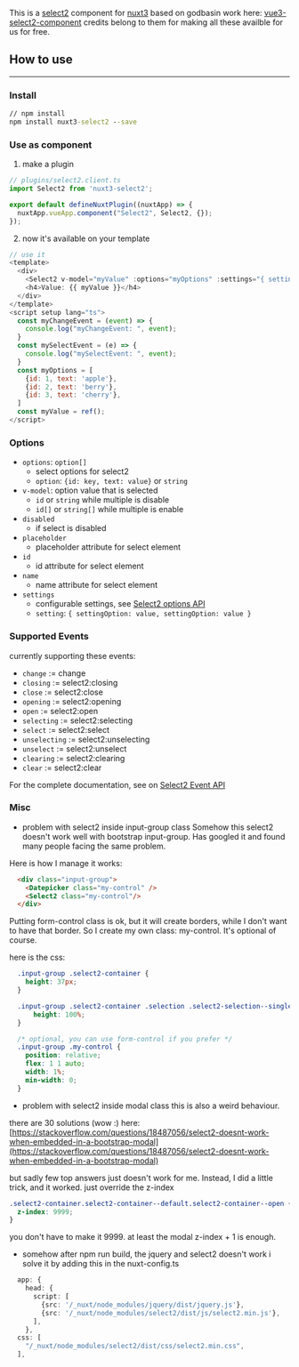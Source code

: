 This is a [select2](https://select2.org/) component for [nuxt3](https://v3.nuxtjs.org/) based on godbasin work here: [vue3-select2-component](https://github.com/godbasin/vue-select2/tree/npm-publish-code-for-vue3)  credits belong to them for making all these availble for us for free.


## How to use
---
### Install
``` cmd
// npm install
npm install nuxt3-select2 --save
```

### Use as component
1. make a plugin
``` javascript
// plugins/select2.client.ts
import Select2 from 'nuxt3-select2';

export default defineNuxtPlugin((nuxtApp) => {
  nuxtApp.vueApp.component("Select2", Select2, {});
});
```

2. now it's available on your template
``` javascript
// use it
<template>
  <div>
    <Select2 v-model="myValue" :options="myOptions" :settings="{ settingOption: value, settingOption: value }" @change="myChangeEvent($event)" @select="mySelectEvent($event)" />
    <h4>Value: {{ myValue }}</h4>
  </div>
</template>
<script setup lang="ts">
  const myChangeEvent = (event) => {
    console.log("myChangeEvent: ", event);
  }
  const mySelectEvent = (e) => {
    console.log("mySelectEvent: ", event);
  }
  const myOptions = [
    {id: 1, text: 'apple'},
    {id: 2, text: 'berry'},
    {id: 3, text: 'cherry'},
  ]
  const myValue = ref();
</script>
```

### Options
- `options`: `option[]`
  - select options for select2
  - `option`: `{id: key, text: value}` or `string`
- `v-model`: option value that is selected
  - `id` or `string` while multiple is disable
  - `id[]` or `string[]` while multiple is enable
- `disabled`
  - if select is disabled
- `placeholder`
  - placeholder attribute for select element
- `id`
  - id attribute for select element
- `name`
  - name attribute for select element
- `settings`
  - configurable settings, see [Select2 options API](https://select2.org/configuration/options-api)
  - `setting`: `{ settingOption: value, settingOption: value }`

### Supported Events
currently supporting these events:
- `change` := change
- `closing` := select2:closing
- `close` := select2:close
- `opening` := select2:opening
- `open` := select2:open
- `selecting` := select2:selecting
- `select` := select2:select
- `unselecting` := select2:unselecting
- `unselect` := select2:unselect
- `clearing` := select2:clearing
- `clear` := select2:clear


For the complete documentation, see on [Select2 Event API](https://select2.org/programmatic-control/events)



### Misc

- problem with select2 inside input-group class
Somehow this select2 doesn't work well with bootstrap input-group. Has googled it and found many people facing the same problem.

Here is how I manage it works:

```html
  <div class="input-group">
    <Datepicker class="my-control" />
    <Select2 class="my-control"/>
  </div>
```

Putting form-control class is ok, but it will create borders, while I don't want to have that border. So I create my own class: my-control. It's optional of course.

here is the css:
``` css
  .input-group .select2-container {
    height: 37px;
  }

  .input-group .select2-container .selection .select2-selection--single {
      height: 100%;
  }

  /* optional, you can use form-control if you prefer */
  .input-group .my-control {
    position: relative;
    flex: 1 1 auto;
    width: 1%;
    min-width: 0;
  }
```

- problem with select2 inside modal class
this is also a weird behaviour.

there are 30 solutions (wow :) here: [https://stackoverflow.com/questions/18487056/select2-doesnt-work-when-embedded-in-a-bootstrap-modal](https://stackoverflow.com/questions/18487056/select2-doesnt-work-when-embedded-in-a-bootstrap-modal)

but sadly few top answers just doesn't work for me. Instead, I did a little trick, and it worked.
just override the z-index
```css
.select2-container.select2-container--default.select2-container--open {
  z-index: 9999;
}
```

you don't have to make it 9999. at least the modal z-index + 1 is enough.


- somehow after npm run build, the jquery and select2 doesn't work
i solve it by adding this in the nuxt-config.ts

```ts
  app: {
    head: {
      script: [
        {src: '/_nuxt/node_modules/jquery/dist/jquery.js'},
        {src: '/_nuxt/node_modules/select2/dist/js/select2.min.js'},
      ],
    },
  css: [
    "/_nuxt/node_modules/select2/dist/css/select2.min.css",
  ],
```
